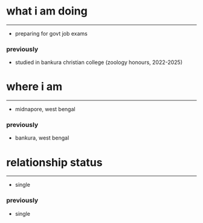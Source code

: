 # what i am doing
---
- preparing for govt job exams

### previously 
- studied in bankura christian college (zoology honours, 2022-2025)



# where i am 
---
- midnapore, west bengal

### previously
- bankura, west bengal



# relationship status
---
- single

### previously 
- single